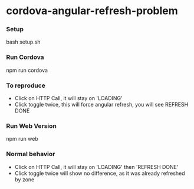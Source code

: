 # cordova-angular-refresh-problem

### Setup
bash setup.sh

### Run Cordova
npm run cordova

### To reproduce
- Click on HTTP Call, it will stay on 'LOADING'
- Click toggle twice, this will force angular refresh, you will see REFRESH DONE

### Run Web Version
npm run web

### Normal behavior
- Click on HTTP Call, it will stay on 'LOADING' then 'REFRESH DONE'
- Click toggle twice will show no difference, as it was already refreshed by zone
